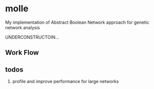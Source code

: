 # molle
My implementation of Abstract Boolean Network approach for genetic network analysis

UNDERCONSTRUCTOIN...

## Work Flow

## todos

1. profile and improve performance for large networks
